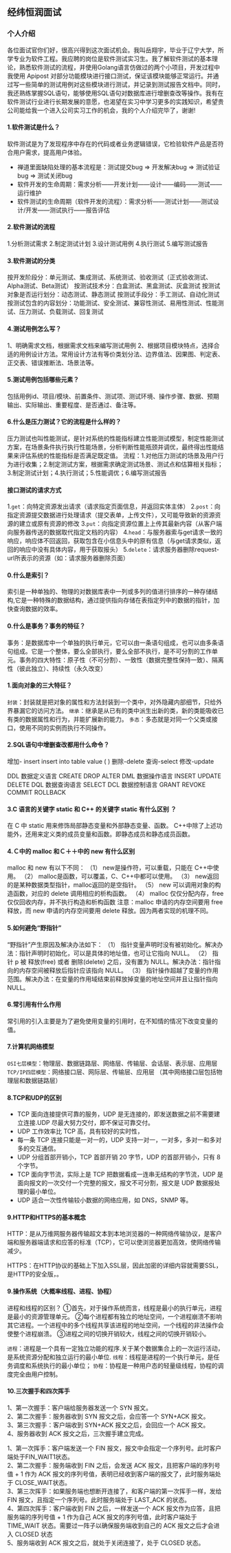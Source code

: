 ## 经纬恒润面试

### 个人介绍

各位面试官你们好，很高兴得到这次面试机会。我叫岳翔宇，毕业于辽宁大学，所学专业为软件工程。我应聘的岗位是软件测试实习生。我了解软件测试的基本理论，熟悉软件测试的流程，并使用Golang语言仿做过的两个小项目，开发过程中我使用 Apipost 对部分功能模块进行接口测试，保证该模块能够正常运行。并通过写一些简单的测试用例对这些模块进行测试，并记录到测试报告文档中。同时，我还熟练掌握SQL语句，能够使用SQL语句对数据库进行增删查改等操作。我有在软件测试行业进行长期发展的意愿，也渴望在实习中学习更多的实践知识，希望贵公司能给我一个进入公司实习工作的机会，我的个人介绍完毕了，谢谢!


#### 1.软件测试是什么？
软件测试是为了发现程序中存在的代码或者业务逻辑错误，它检验软件产品是否符合用户需求，提高用户体验。
- 禅道里面缺陷处理的基本流程是：测试提交bug => 开发解决bug => 测试验证bug => 测试关闭bug
- 软件开发的生命周期：需求分析——开发计划——设计——编码——测试——运行维护  
- 软件测试的生命周期（软件开发的流程）：需求分析——测试计划——测试设计/开发——测试执行——报告评估

#### 2.软件测试的流程
1.分析测试需求
2.制定测试计划
3.设计测试用例
4.执行测试
5.编写测试报告

#### 3.软件测试的分类
按开发阶段分：单元测试、集成测试、系统测试、验收测试（正式验收测试、Alpha测试、Beta测试）
按测试技术分：白盒测试、黑盒测试、灰盒测试
按测试对象是否运行划分：动态测试、静态测试
按测试手段分：手工测试、自动化测试
按测试包含的内容划分：功能测试、安全测试、兼容性测试、易用性测试、性能测试、压力测试、负载测试、回复测试

#### 4.测试用例怎么写？
1、明确需求文档，根据需求文档来编写测试用例
2、根据项目模块特点，选择合适的用例设计方法。常用设计方法有等价类划分法、边界值法、因果图、判定表、正交表、错误推断法、场景法等。

####  5.测试用例包括哪些元素？
包括用例id、项目/模块、前置条件、测试项、测试环境、操作步骤、数据、预期输出、实际输出、重要程度、是否通过、备注等。

#### 6.什么是压力测试？它的流程是什么样的？
压力测试也叫性能测试，是针对系统的性能指标建立性能测试模型，制定性能测试方案，在场景条件执行执行性能场景，分析判断性能瓶颈并调优，最终得出性能结果来评估系统的性能指标是否满足既定值。
流程：1.对他压力测试的场景及用户行为进行收集；2.制定测试方案，根据需求确定测试场景、测试点和估算相关指标；3.制定测试计划；4.执行测试；5.性能调优；6.编写测试报告

#### 接口测试的请求方式
1.`get`：向特定资源发出请求（请求指定页面信息，并返回实体主体）
2.`post`：向指定资源提交数据进行处理请求（提交表单，上传文件），又可能导致新的资源资源的建立或原有资源的修改
3.`put`：向指定资源位置上上传其最新内容（从客户端向服务器传送的数据取代指定文档的内容）
4.`head`：与服务器索与get请求一致的响应，响应体不回返回，获取包含在小信息头中的原有信息（与get请求类似，返回的响应中没有具体内容，用于获取报头）
5.`delete`：请求服务器删除request-url所表示的资源（如：请求服务器删除页面）

#### 0.什么是索引？

索引是一种单独的、物理的对数据库表中一列或多列的值进行排序的一种存储结构,它是一种特殊的数据结构，通过提供指向存储在表指定列中的数据的指针，加快查询数据的效率。

#### 0.什么是事务？事务的特征？

事务：是数据库中一个单独的执行单元，它可以由一条语句组成，也可以由多条语句组成。它是一个整体，要么全部执行，要么全部不执行，是不可分割的工作单元。事务的四大特性：原子性（不可分割）、一致性（数据完整性保持一致）、隔离性（彼此独立）、持续性（永久改变）

#### 1.面向对象的三大特征？
`封装`：封装就是把对象的属性和方法封装到一个类中，对外隐藏内部细节，只给外界暴漏它的访问方法。
`继承`：继承是从已有的类中派生出新的类，新的类能吸收已有类的数据属性和行为，并能扩展新的能力。
`多态`：多态就是对同一个父类或接口，使用不同的实例而执行不同操作。

#### 2.SQL语句中增删查改都用什么命令？
增加- insert       insert into table value ( )
删除-delete
查询-select
修改-update

DDL 数据定义语言 CREATE DROP ALTER
DML 数据操作语言 INSERT UPDATE DELETE
DQL 数据查询语言 SELECT
DCL 数据控制语言 GRANT REVOKE COMMIT ROLLBACK

#### 3.C 语言的关键字 static 和 C++ 的关键字 static 有什么区别  ？
在 C 中 static 用来修饰局部静态变量和外部静态变量、函数。
C++中除了上述功能外，还用来定义类的成员变量和函数。即静态成员和静态成员函数。

#### 4.Ｃ中的 malloc 和Ｃ＋＋中的 new 有什么区别
malloc 和 new 有以下不同：
（1） new是操作符，可以重载，只能在 C++中使用。
（2） malloc是函数，可以覆盖，C、C++中都可以使用。
（3） new返回的是某种数据类型指针，malloc返回的是空指针。
（5） new 可以调用对象的构造函数，对应的 delete 调用相应的析构函数。
（4） malloc 仅仅分配内存，free 仅仅回收内存，并不执行构造和析构函数
注意：malloc 申请的内存空间要用 free 释放，而 new 申请的内存空间要用 delete 释放。因为两者实现的机理不同。

#### 5.如何避免“野指针”
“野指针”产生原因及解决办法如下：
（1） 指针变量声明时没有被初始化。解决办法：指针声明时初始化，可以是具体的地址值，也可让它指向 NULL。
（2） 指针 p 被 释放(free) 或者 删除(delete) 之后，没有置为 NULL。解决办法：指针指向的内存空间被释放后指针应该指向 NULL。
（3） 指针操作超越了变量的作用范围。解决办法：在变量的作用域结束前释放掉变量的地址空间并且让指针指向 NULL。

#### 6.常引用有什么作用
常引用的引入主要是为了避免使用变量的引用时，在不知情的情况下改变变量的值。


#### 7.计算机网络模型
`OSI七层模型`：物理层、数据链路层、网络层、传输层、会话层、表示层、应用层
`TCP/IP四层模型`：网络接口层、网际层、传输层、应用层
（其中网络接口层包括物理层和数据链路层）

#### 8.TCP和UDP的区别
-   TCP 面向连接提供可靠的服务，UDP 是无连接的，即发送数据之前不需要建立连接.UDP 尽最大努力交付，即不保证可靠交付。   
-   UDP 工作效率比 TCP 高，具有较好的实时性，   
-   每一条 TCP 连接只能是一对一的，UDP 支持一对一，一对多，多对一和多对多的交互通信。    
-   UDP 分组首部开销小，TCP 首部开销 20 字节，UDP 的首部开销小，只有 8 个字节。   
-   TCP 面向字节流，实际上是 TCP 把数据看成一连串无结构的字节流，UDP 是面向报文的一次交付一个完整的报文，报文不可分割，报文是 UDP 数据报处理的最小单位。    
-   UDP 适合一次性传输较小数据的网络应用，如 DNS，SNMP 等。

#### 9.HTTP和HTTPS的基本概念

HTTP：是从万维网服务器传输超文本到本地浏览器的一种网络传输协议，是客户端和服务器端请求和应答的标准（TCP），它可以使浏览器更加高效，使网络传输减少。

HTTPS：在HTTP协议的基础上下加入SSL层，因此加密的详细内容就需要SSL，是HTTP的安全版，。

#### 9.操作系统（大概率线程、进程、协程）
进程和线程的区别？
①首先，对于操作系统而言，线程是最小的执行单元，进程是最小的资源管理单元。
②每个进程都有独立的地址空间，一个进程崩溃不影响其它进程。一个进程中的多个线程共享该进程的地址空间，一个线程的非法操作会使整个进程崩溃。
③进程之间的切换开销较大，线程之间的切换开销较小。

`进程`：进程是一个具有一定独立功能的程序.关于某个数据集合上的一次运行活动，是系统资源分配和独立运行的最小单位.
`线程`：线程是进程的一个执行单元，是任务调度和系统执行的最小单位；
`协程`：协程是一种用户态的轻量级线程，协程的调度完全由用户控制。

#### 10.三次握手和四次挥手
1、第一次握手：客户端给服务器发送一个 SYN 报文。    
2、第二次握手：服务器收到 SYN 报文之后，会应答一个 SYN+ACK 报文。  
3、第三次握手：客户端收到 SYN+ACK 报文之后，会回应一个 ACK 报文。    
4、服务器收到 ACK 报文之后，三次握手建立完成。

1、第一次挥手：客户端发送一个 FIN 报文，报文中会指定一个序列号。此时客户端处于FIN_WAIT1状态。  
2、第二次握手：服务端收到 FIN 之后，会发送 ACK 报文，且把客户端的序列号值 + 1 作为 ACK 报文的序列号值，表明已经收到客户端的报文了，此时服务端处于 CLOSE_WAIT状态。    
3、第三次挥手：如果服务端也想断开连接了，和客户端的第一次挥手一样，发给 FIN 报文，且指定一个序列号。此时服务端处于 LAST_ACK 的状态。    
4、第四次挥手：客户端收到 FIN 之后，一样发送一个 ACK 报文作为应答，且把服务端的序列号值 + 1 作为自己 ACK 报文的序列号值，此时客户端处于 TIME_WAIT 状态。需要过一阵子以确保服务端收到自己的 ACK 报文之后才会进入 CLOSED 状态  
5、服务端收到 ACK 报文之后，就处于关闭连接了，处于 CLOSED 状态。
